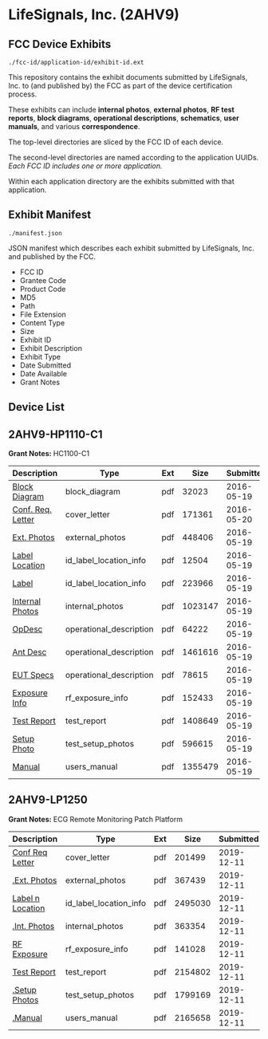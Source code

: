 # LifeSignals, Inc. (2AHV9)
## FCC Device Exhibits

```
./fcc-id/application-id/exhibit-id.ext
```

This repository contains the exhibit documents submitted by LifeSignals, Inc. to (and published by) the FCC as part of the device certification process.

These exhibits can include **internal photos**, **external photos**, **RF test reports**, **block diagrams**, **operational descriptions**, **schematics**, **user manuals**, and various **correspondence**.

The top-level directories are sliced by the FCC ID of each device.

The second-level directories are named according to the application UUIDs. *Each FCC ID includes one or more application.*

Within each application directory are the exhibits submitted with that application. 

## Exhibit Manifest

```
./manifest.json
```

JSON manifest which describes each exhibit submitted by LifeSignals, Inc. and published by the FCC.

- FCC ID
- Grantee Code
- Product Code
- MD5
- Path
- File Extension
- Content Type
- Size
- Exhibit ID
- Exhibit Description
- Exhibit Type
- Date Submitted
- Date Available
- Grant Notes

## Device List
## 2AHV9-HP1110-C1
**Grant Notes:** HC1100-C1

| Description | Type | Ext | Size | Submitted | Available |
| ----------- | ---- | --- | ---- | --------- | --------- |
| [Block Diagram](2AHV9-HP1110-C1/c45f81e3954e144c5b7eb95bc787ffc7/2997193.pdf) | block_diagram | pdf | 32023 | 2016-05-19 | 2016-05-26 |
| [Conf. Req. Letter](2AHV9-HP1110-C1/c45f81e3954e144c5b7eb95bc787ffc7/2997685.pdf) | cover_letter | pdf | 171361 | 2016-05-20 | 2016-05-26 |
| [Ext. Photos](2AHV9-HP1110-C1/c45f81e3954e144c5b7eb95bc787ffc7/2997185.pdf) | external_photos | pdf | 448406 | 2016-05-19 | 2016-09-01 |
| [Label  Location](2AHV9-HP1110-C1/c45f81e3954e144c5b7eb95bc787ffc7/2997186.pdf) | id_label_location_info | pdf | 12504 | 2016-05-19 | 2016-05-26 |
| [Label](2AHV9-HP1110-C1/c45f81e3954e144c5b7eb95bc787ffc7/2997187.pdf) | id_label_location_info | pdf | 223966 | 2016-05-19 | 2016-05-26 |
| [Internal Photos](2AHV9-HP1110-C1/c45f81e3954e144c5b7eb95bc787ffc7/2997188.pdf) | internal_photos | pdf | 1023147 | 2016-05-19 | 2016-09-01 |
| [OpDesc](2AHV9-HP1110-C1/c45f81e3954e144c5b7eb95bc787ffc7/2997194.pdf) | operational_description | pdf | 64222 | 2016-05-19 | 2016-05-26 |
| [Ant Desc](2AHV9-HP1110-C1/c45f81e3954e144c5b7eb95bc787ffc7/2997195.pdf) | operational_description | pdf | 1461616 | 2016-05-19 | 2016-05-26 |
| [EUT Specs](2AHV9-HP1110-C1/c45f81e3954e144c5b7eb95bc787ffc7/2997196.pdf) | operational_description | pdf | 78615 | 2016-05-19 | 2016-05-26 |
| [Exposure Info](2AHV9-HP1110-C1/c45f81e3954e144c5b7eb95bc787ffc7/2997189.pdf) | rf_exposure_info | pdf | 152433 | 2016-05-19 | 2016-05-26 |
| [Test Report](2AHV9-HP1110-C1/c45f81e3954e144c5b7eb95bc787ffc7/2997190.pdf) | test_report | pdf | 1408649 | 2016-05-19 | 2016-05-26 |
| [Setup Photo](2AHV9-HP1110-C1/c45f81e3954e144c5b7eb95bc787ffc7/2997191.pdf) | test_setup_photos | pdf | 596615 | 2016-05-19 | 2016-09-01 |
| [Manual](2AHV9-HP1110-C1/c45f81e3954e144c5b7eb95bc787ffc7/2997192.pdf) | users_manual | pdf | 1355479 | 2016-05-19 | 2016-09-01 |
## 2AHV9-LP1250
**Grant Notes:** ECG Remote Monitoring Patch Platform

| Description | Type | Ext | Size | Submitted | Available |
| ----------- | ---- | --- | ---- | --------- | --------- |
| [Conf Req Letter](2AHV9-LP1250/ac23d373707beddfd5f6e1dce5842c6a/4547729.pdf) | cover_letter | pdf | 201499 | 2019-12-11 | 2019-12-17 |
| [.Ext. Photos](2AHV9-LP1250/ac23d373707beddfd5f6e1dce5842c6a/4547730.pdf) | external_photos | pdf | 367439 | 2019-12-11 | 2020-01-31 |
| [Label n Location](2AHV9-LP1250/ac23d373707beddfd5f6e1dce5842c6a/4547731.pdf) | id_label_location_info | pdf | 2495030 | 2019-12-11 | 2019-12-17 |
| [.Int. Photos](2AHV9-LP1250/ac23d373707beddfd5f6e1dce5842c6a/4547732.pdf) | internal_photos | pdf | 363354 | 2019-12-11 | 2020-01-31 |
| [RF Exposure](2AHV9-LP1250/ac23d373707beddfd5f6e1dce5842c6a/4547733.pdf) | rf_exposure_info | pdf | 141028 | 2019-12-11 | 2019-12-17 |
| [Test Report](2AHV9-LP1250/ac23d373707beddfd5f6e1dce5842c6a/4547734.pdf) | test_report | pdf | 2154802 | 2019-12-11 | 2019-12-17 |
| [.Setup Photos](2AHV9-LP1250/ac23d373707beddfd5f6e1dce5842c6a/4547735.pdf) | test_setup_photos | pdf | 1799169 | 2019-12-11 | 2020-01-31 |
| [.Manual](2AHV9-LP1250/ac23d373707beddfd5f6e1dce5842c6a/4547736.pdf) | users_manual | pdf | 2165658 | 2019-12-11 | 2020-01-31 |
